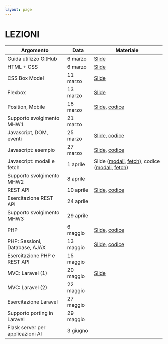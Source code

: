 ```yaml
---
layout: page
---
```


# LEZIONI


| Argomento                        | Data           | Materiale      |
|----------------------------------|----------------|----------------|
| Guida utilizzo GitHub            | 6 marzo        | [Slide](https://studentiunict-my.sharepoint.com/:b:/g/personal/simone_palazzo_unict_it/Ea4MkN3rGrRFnfImnw2p8VMByI0qejervGa_A3fJni03ZQ?e=2mqAIF)               |
| HTML + CSS                       | 6 marzo        | [Slide](https://studentiunict-my.sharepoint.com/:b:/g/personal/simone_palazzo_unict_it/EQcMtqoyMXlNn5WrIb7HtfUBETdZD9xwCTm7tCf0ND4eHA?e=bkIPMk)               |
| CSS Box Model                    | 11 marzo        | [Slide](https://studentiunict-my.sharepoint.com/:b:/g/personal/simone_palazzo_unict_it/ESQR0Z1mCsZPifq-rIKxEjwB2pXqDMOF_kP796qSwIFXGg?e=iLLq8V)               |
| Flexbox                          | 13 marzo       | [Slide](https://studentiunict-my.sharepoint.com/:b:/g/personal/simone_palazzo_unict_it/EefOn5vN5EJBjftAw_wgs60BiZkUgM1k1WK3jIcrtLr1EA?e=Qs9pwk)               |
| Position, Mobile                 | 18 marzo       | [Slide](https://studentiunict-my.sharepoint.com/:b:/g/personal/simone_palazzo_unict_it/EQYxyb2CgFJCgXAWmoOby0cBvMVSr6bpLQm7Il-MvDBnLA?e=2V4rlr), [codice](https://studentiunict-my.sharepoint.com/:u:/g/personal/simone_palazzo_unict_it/Eb1ltxFqKHRJleFMf99aeFMB1GzUDDGGC7va8WmnFE7T4g?e=r7f8ey)                |
| Supporto svolgimento MHW1        | 21 marzo       |                |
| Javascript, DOM, eventi          | 25 marzo       | [Slide](https://studentiunict-my.sharepoint.com/:b:/g/personal/simone_palazzo_unict_it/EX5GpxJJMslHritlv09Ql3wBd6qOMyqYmj_CX7HQzSX7bw?e=zosz2z), [codice](https://studentiunict-my.sharepoint.com/:u:/g/personal/simone_palazzo_unict_it/ETliYPsVp6ZLo1ibS5-mPNkByPltzA8o_3EOZ2pf1SQNGA?e=fS73Po)               |
| Javascript: esempio              | 27 marzo       | [Slide](https://studentiunict-my.sharepoint.com/:b:/g/personal/simone_palazzo_unict_it/EQpTRvU_hXJPlDJ2pB_Y5rMBtn1MAaezjDBMBD6qb0F92g?e=hiDeKn), [codice](https://studentiunict-my.sharepoint.com/:u:/g/personal/simone_palazzo_unict_it/EXM6BbmzKKVDqVcBKhv_0MQBHNx4aMG5e7HckwgUlMMoEw?e=6GkTg3)               |
| Javascript: modali e fetch       | 1 aprile       | Slide ([modali](https://studentiunict-my.sharepoint.com/:b:/g/personal/simone_palazzo_unict_it/EXXJuYZXfyZFpYcWInrMxkQBAbLkshTMsW9sYZ9B3LD6PA?e=kjdjxs), [fetch](https://studentiunict-my.sharepoint.com/:b:/g/personal/simone_palazzo_unict_it/ESrlttH90YpPrfvib5rjEtsBrl_sqgsc4yr74h1lRPDbKQ?e=flvvKP)), codice ([modali](https://studentiunict-my.sharepoint.com/:u:/g/personal/simone_palazzo_unict_it/EcaiAuwtdZtIiGzY7oMfNl8BQ5l4Sxkfr-03npbsS44uJA?e=nl5yaQ), [fetch](https://studentiunict-my.sharepoint.com/:u:/g/personal/simone_palazzo_unict_it/EWHlvqT2-IlKtaY-qGIrvKsBuXE2QExHWmNrAn9T-DEE_Q?e=mSncaF))               |
| Supporto svolgimento MHW2        | 8 aprile       |                |
| REST API                         | 10 aprile       | [Slide](https://studentiunict-my.sharepoint.com/:b:/g/personal/simone_palazzo_unict_it/EeCP5WzQPBVPm5uKEB9KCw8BPM4LGK7bSpUK2NaTDOfDAQ?e=ApEaeu), [codice](https://studentiunict-my.sharepoint.com/:u:/g/personal/simone_palazzo_unict_it/EUP5LOnFwT9NgLGGLl-mDwQB9CX7486fPqAqibm6K6FcwQ?e=kO4FQw)               |
| Esercitazione REST API           | 24 aprile      |                |
| Supporto svolgimento MHW3        | 29 aprile      |                |
| PHP                              | 6 maggio       | [Slide](https://studentiunict-my.sharepoint.com/:b:/g/personal/simone_palazzo_unict_it/Eb84eJ8H6P1HnBthKTkudgoBwRujxw4hrHaI8Dzf76k8dQ?e=gma4jK), [codice](https://studentiunict-my.sharepoint.com/:u:/g/personal/simone_palazzo_unict_it/EZa06XM6cAVFmhozFadaFBEBgdpiwCHxs8xwUac4EX7Juw?e=Gzu3gv)              |
| PHP: Sessioni, Database, AJAX    | 13 maggio       | [Slide](https://studentiunict-my.sharepoint.com/:b:/g/personal/simone_palazzo_unict_it/EcoslmFvVE1Grn77UpD54NcByuiE_AVhgEA-uNWq8srLjw?e=Cb9Din), [codice](https://studentiunict-my.sharepoint.com/:u:/g/personal/simone_palazzo_unict_it/EVvRZRws_ddCh7sac0k25w0Btyp6EtlJ7THmoeK7U4EgAA?e=xqmHRQ)               |
| Esercitazione PHP e REST API     | 15  maggio      |                |
| MVC: Laravel (1)                 | 20 maggio      | [Slide](https://studentiunict-my.sharepoint.com/:b:/g/personal/simone_palazzo_unict_it/EUDkxrgBn4JHgcjOsgNVd90BcykET9q7aAbmjAqRl19TfA?e=PyWhCY)               |
| MVC: Laravel (2)                 | 22 maggio      |                |
| Esercitazione Laravel            | 27 maggio      |                |
| Supporto porting in Laravel      | 29 maggio      |                |
| Flask server per applicazioni AI | 3 giugno       |                |
